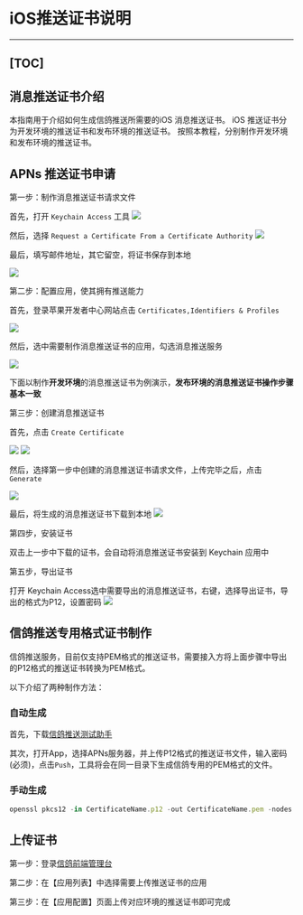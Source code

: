 # iOS推送证书说明

---
[TOC]
---

## 消息推送证书介绍
本指南用于介绍如何生成信鸽推送所需要的iOS 消息推送证书。
iOS 推送证书分为开发环境的推送证书和发布环境的推送证书。
按照本教程，分别制作开发环境和发布环境的推送证书。



## APNs 推送证书申请

第一步：制作消息推送证书请求文件

首先，打开 ```Keychain Access``` 工具
![](https://ws3.sinaimg.cn/large/006tKfTcgy1fr6dzcu5f2j30kd0dsju5.jpg)



 然后，选择 ```Request a Certificate From a Certificate Authority```
 ![](https://ws1.sinaimg.cn/large/006tKfTcgy1fr6e5x7wq6j30kk08m0u3.jpg)

最后，填写邮件地址，其它留空，将证书保存到本地

![](https://ws2.sinaimg.cn/large/006tKfTcgy1fr6e6asgtbj30h40c4dhb.jpg)

第二步：配置应用，使其拥有推送能力

首先，登录苹果开发者中心网站点击 ```Certificates,Identifiers & Profiles```

![](https://ws4.sinaimg.cn/large/006tKfTcgy1fr6czdb0oqj30kk0akwff.jpg)



然后，选中需要制作消息推送证书的应用，勾选消息推送服务

![](https://ws4.sinaimg.cn/large/006tKfTcgy1fr6dkrwpklj30kk0f0t9u.jpg)



下面以制作**开发环境**的消息推送证书为例演示，**发布环境的消息推送证书操作步骤基本一致**

第三步：创建消息推送证书



首先，点击 ```Create Certificate```

 ![](https://ws2.sinaimg.cn/large/006tKfTcgy1fr6dlxf7kij30k60e7jss.jpg)
 ![](https://ws4.sinaimg.cn/large/006tKfTcgy1fr6dymz20oj30kk0f040a.jpg)



然后，选择第一步中创建的消息推送证书请求文件，上传完毕之后，点击 ```Generate```

![](https://ws3.sinaimg.cn/large/006tKfTcgy1fr6e79qdluj30kf0byab7.jpg)



最后，将生成的消息推送证书下载到本地
![](https://ws4.sinaimg.cn/large/006tKfTcgy1fr6e7qum1gj30kg0faq4e.jpg)



第四步，安装证书

双击上一步中下载的证书，会自动将消息推送证书安装到 Keychain 应用中



第五步，导出证书



打开 Keychain Access选中需要导出的消息推送证书，右键，选择导出证书，导出的格式为P12，设置密码
![](https://ws3.sinaimg.cn/large/006tKfTcgy1fr6e7x1bcdj30kf05rt9k.jpg)



## 信鸽推送专用格式证书制作

信鸽推送服务，目前仅支持PEM格式的推送证书，需要接入方将上面步骤中导出的P12格式的推送证书转换为PEM格式。

以下介绍了两种制作方法：

### 自动生成

首先，下载[信鸽推送测试助手](http://xg.qq.com/pigeon_v2/resource/sdk/XGPushTool.zip)

其次，打开App，选择APNs服务器，并上传P12格式的推送证书文件，输入密码(必须)，点击```Push```，工具将会在同一目录下生成信鸽专用的PEM格式的文件。



### 手动生成

```javascript
openssl pkcs12 -in CertificateName.p12 -out CertificateName.pem -nodes
```


## 上传证书

第一步：登录[信鸽前端管理台](http://xg.qq.com)

第二步：在【应用列表】中选择需要上传推送证书的应用

第三步：在【应用配置】页面上传对应环境的推送证书即可完成